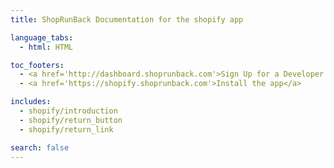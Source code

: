 ```yaml
---
title: ShopRunBack Documentation for the shopify app

language_tabs:
  - html: HTML

toc_footers:
  - <a href='http://dashboard.shoprunback.com'>Sign Up for a Developer Key</a>
  - <a href='https://shopify.shoprunback.com'>Install the app</a>

includes:
  - shopify/introduction
  - shopify/return_button
  - shopify/return_link

search: false
---
```



